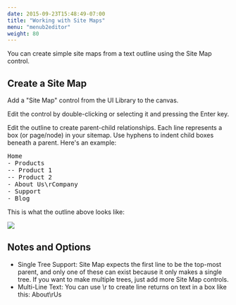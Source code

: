 ```yaml
---
date: 2015-09-23T15:48:49-07:00
title: "Working with Site Maps"
menu: "menub2editor"
weight: 80
---
```


You can create simple site maps from a text outline using the Site Map control.

## Create a Site Map

Add a "Site Map" control from the UI Library to the canvas.

Edit the control by double-clicking or selecting it and pressing the Enter key.

Edit the outline to create parent-child relationships. Each line represents a box (or page/node) in your sitemap. Use hyphens to indent child boxes beneath a parent. Here's an example:

<pre>Home 
- Products 
-- Product 1 
-- Product 2 
- About Us\rCompany 
- Support 
- Blog
</pre>

This is what the outline above looks like:

![](http://media.balsamiq.com/img/support/docs/m4d/sitemap.png)

## Notes and Options

*   Single Tree Support: Site Map expects the first line to be the top-most parent, and only one of these can exist because it only makes a single tree. If you want to make multiple trees, just add more Site Map controls.
*   Multi-Line Text: You can use \r to create line returns on text in a box like this: About\rUs
